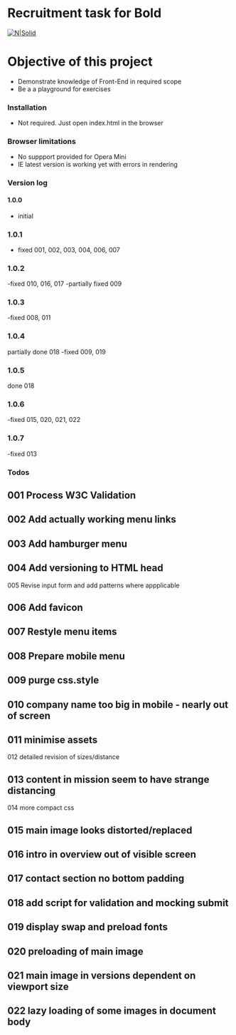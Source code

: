# Recruitment task for Bold

[![N|Solid](https://cldup.com/dTxpPi9lDf.thumb.png)](https://nodesource.com/products/nsolid)


# Objective of this project

  - Demonstrate knowledge of Front-End in required scope
  - Be a a playground for exercises
  

### Installation

- Not required. Just open index.html in the browser

### Browser limitations

- No suppport provided for Opera Mini
- IE latest version is working yet with errors in rendering

### Version log
#### 1.0.0
- initial
### 1.0.1 
- fixed 001, 002, 003, 004, 006, 007

### 1.0.2
-fixed 010, 016, 017
-partially fixed 009

### 1.0.3

-fixed 008, 011

### 1.0.4
partially done 018
-fixed 009, 019

### 1.0.5
done 018

### 1.0.6
-fixed 015, 020, 021, 022

### 1.0.7
-fixed 013

### Todos
 
 ## 001 Process W3C Validation
 ## 002 Add actually working menu links
 ## 003 Add hamburger menu
 ## 004 Add versioning to HTML head
 005 Revise input form and add patterns where appplicable
 ## 006 Add favicon
 ## 007 Restyle menu items
 ## 008 Prepare mobile menu
 ## 009 purge  css.style
 ## 010 company name too big in mobile - nearly out of screen
 ## 011 minimise assets
 012 detailed revision of sizes/distance
 ## 013 content in mission seem to have strange distancing
 014 more compact css
 ## 015 main image looks distorted/replaced
 ## 016 intro in overview out of visible screen
 ## 017 contact section no bottom padding
 ## 018 add script for validation and mocking submit
 ## 019 display swap and preload fonts
 ## 020 preloading of main image 
 ## 021 main image in versions dependent on viewport size
 ## 022 lazy loading of some images in document body
 